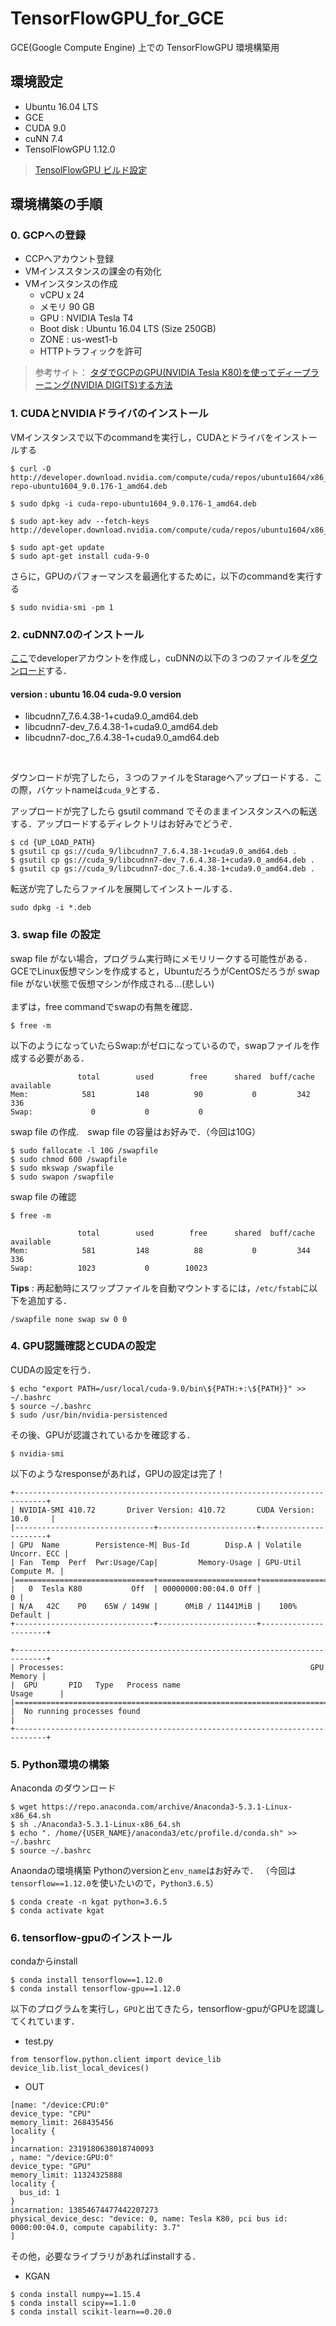 # TensorFlowGPU_for_GCE
GCE(Google Compute Engine) 上での TensorFlowGPU 環境構築用

## 環境設定
* Ubuntu 16.04 LTS
* GCE
* CUDA 9.0
* cuNN 7.4
* TensolFlowGPU 1.12.0

> [TensolFlowGPU ビルド設定](https://www.tensorflow.org/install/source#linux)


## 環境構築の手順

### 0. GCPへの登録
 - CCPへアカウント登録
 - VMインススタンスの課金の有効化
 - VMインスタンスの作成
   - vCPU x 24
   - メモリ 90 GB
   - GPU : NVIDIA Tesla T4
   - Boot disk : Ubuntu 16.04 LTS (Size 250GB)
   - ZONE : us-west1-b
   - HTTPトラフィックを許可
 > 参考サイト： [タダでGCPのGPU(NVIDIA Tesla K80)を使ってディープラーニング(NVIDIA DIGITS)する方法](https://qiita.com/SXDSIR2020/items/060806d9fc4366c58d40)

### 1. CUDAとNVIDIAドライバのインストール
VMインスタンスで以下のcommandを実行し，CUDAとドライバをインストールする
```
$ curl -O http://developer.download.nvidia.com/compute/cuda/repos/ubuntu1604/x86_64/cuda-repo-ubuntu1604_9.0.176-1_amd64.deb
```
```
$ sudo dpkg -i cuda-repo-ubuntu1604_9.0.176-1_amd64.deb
```
```
$ sudo apt-key adv --fetch-keys http://developer.download.nvidia.com/compute/cuda/repos/ubuntu1604/x86_64/7fa2af80.pub
```
```
$ sudo apt-get update
$ sudo apt-get install cuda-9-0
```

さらに，GPUのパフォーマンスを最適化するために，以下のcommandを実行する
```
$ sudo nvidia-smi -pm 1
```

### 2. cuDNN7.0のインストール
[ここ](https://developer.nvidia.com/developer-program)でdeveloperアカウントを作成し，cuDNNの以下の３つのファイルを[ダウンロード](https://developer.nvidia.com/rdp/cudnn-download)する．

#### version : ubuntu 16.04 cuda-9.0 version
 - libcudnn7_7.6.4.38-1+cuda9.0_amd64.deb
 - libcudnn7-dev_7.6.4.38-1+cuda9.0_amd64.deb
 - libcudnn7-doc_7.6.4.38-1+cuda9.0_amd64.deb
<br>

ダウンロードが完了したら，３つのファイルをStarageへアップロードする．この際，バケットnameは``cuda_9``とする．

アップロードが完了したら gsutil command でそのままインスタンスへの転送する．アップロードするディレクトリはお好みでどうぞ．
```
$ cd {UP_LOAD_PATH}
$ gsutil cp gs://cuda_9/libcudnn7_7.6.4.38-1+cuda9.0_amd64.deb .
$ gsutil cp gs://cuda_9/libcudnn7-dev_7.6.4.38-1+cuda9.0_amd64.deb .
$ gsutil cp gs://cuda_9/libcudnn7-doc_7.6.4.38-1+cuda9.0_amd64.deb .
```

転送が完了したらファイルを展開してインストールする．
```
sudo dpkg -i *.deb
```
### 3. swap file の設定
swap file がない場合，プログラム実行時にメモリリークする可能性がある．<br>
GCEでLinux仮想マシンを作成すると，UbuntuだろうがCentOSだろうが swap file がない状態で仮想マシンが作成される...(悲しい)
<br><br>
まずは，free commandでswapの有無を確認．
```
$ free -m
```
以下のようになっていたらSwap:がゼロになっているので，swapファイルを作成する必要がある．
```
               total        used        free      shared  buff/cache   available
Mem:            581         148          90           0         342         336
Swap:             0           0           0
```
swap file の作成.　swap file の容量はお好みで．（今回は10G）
```
$ sudo fallocate -l 10G /swapfile
$ sudo chmod 600 /swapfile
$ sudo mkswap /swapfile
$ sudo swapon /swapfile
```
swap file の確認
```
$ free -m
```
```
               total        used        free      shared  buff/cache   available
Mem:            581         148          88           0         344         336
Swap:          1023           0        10023
```

**Tips** : 再起動時にスワップファイルを自動マウントするには，``/etc/fstab``に以下を追加する．
```
/swapfile none swap sw 0 0
```

### 4. GPU認識確認とCUDAの設定
CUDAの設定を行う．
```
$ echo "export PATH=/usr/local/cuda-9.0/bin\${PATH:+:\${PATH}}" >> ~/.bashrc
$ source ~/.bashrc
$ sudo /usr/bin/nvidia-persistenced
```

その後、GPUが認識されているかを確認する．
```
$ nvidia-smi
```
以下のようなresponseがあれば，GPUの設定は完了！
```
+-----------------------------------------------------------------------------+
| NVIDIA-SMI 410.72       Driver Version: 410.72       CUDA Version: 10.0     |
|-------------------------------+----------------------+----------------------+
| GPU  Name        Persistence-M| Bus-Id        Disp.A | Volatile Uncorr. ECC |
| Fan  Temp  Perf  Pwr:Usage/Cap|         Memory-Usage | GPU-Util  Compute M. |
|===============================+======================+======================|
|   0  Tesla K80           Off  | 00000000:00:04.0 Off |                    0 |
| N/A   42C    P0    65W / 149W |      0MiB / 11441MiB |    100%      Default |
+-------------------------------+----------------------+----------------------+

+-----------------------------------------------------------------------------+
| Processes:                                                       GPU Memory |
|  GPU       PID   Type   Process name                             Usage      |
|=============================================================================|
|  No running processes found                                                 |
+-----------------------------------------------------------------------------+
```
### 5. Python環境の構築
Anaconda のダウンロード
```
$ wget https://repo.anaconda.com/archive/Anaconda3-5.3.1-Linux-x86_64.sh
$ sh ./Anaconda3-5.3.1-Linux-x86_64.sh
$ echo ". /home/{USER_NAME}/anaconda3/etc/profile.d/conda.sh" >> ~/.bashrc
$ source ~/.bashrc
```
Anaondaの環境構築
Pythonのversionと``env_name``はお好みで．
（今回は``tensorflow==1.12.0``を使いたいので，``Python3.6.5``）
```
$ conda create -n kgat python=3.6.5
$ conda activate kgat
```

### 6. tensorflow-gpuのインストール
condaからinstall
```
$ conda install tensorflow==1.12.0
$ conda install tensorflow-gpu==1.12.0
```

以下のプログラムを実行し，``GPU``と出てきたら，tensorflow-gpuがGPUを認識してくれています．
- test.py
```
from tensorflow.python.client import device_lib
device_lib.list_local_devices()
```
- OUT
```
[name: "/device:CPU:0"
device_type: "CPU"
memory_limit: 268435456
locality {
}
incarnation: 2319180638018740093
, name: "/device:GPU:0"
device_type: "GPU"
memory_limit: 11324325888
locality {
  bus_id: 1
}
incarnation: 13854674477442207273
physical_device_desc: "device: 0, name: Tesla K80, pci bus id: 0000:00:04.0, compute capability: 3.7"
]
```

その他，必要なライブラリがあればinstallする．
 - KGAN
```
$ conda install numpy==1.15.4
$ conda install scipy==1.1.0 
$ conda install scikit-learn==0.20.0
```
